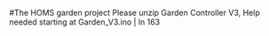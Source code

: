 #The HOMS garden project
Please unzip Garden Controller V3, Help needed starting at Garden_V3.ino | ln 163
